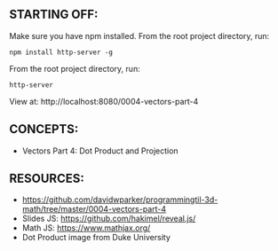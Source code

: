 ## STARTING OFF:

Make sure you have npm installed.
From the root project directory, run:
```
npm install http-server -g
```

From the root project directory, run:
```
http-server
```

View at: http://localhost:8080/0004-vectors-part-4

## CONCEPTS:

* Vectors Part 4: Dot Product and Projection

## RESOURCES:

* https://github.com/davidwparker/programmingtil-3d-math/tree/master/0004-vectors-part-4
* Slides JS: https://github.com/hakimel/reveal.js/
* Math JS: https://www.mathjax.org/
* Dot Product image from Duke University
